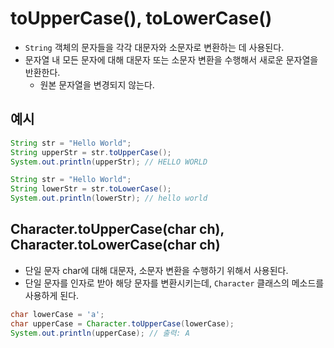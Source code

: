 # toUpperCase(), toLowerCase()
- `String` 객체의 문자들을 각각 대문자와 소문자로 변환하는 데 사용된다.
- 문자열 내 모든 문자에 대해 대문자 또는 소문자 변환을 수행해서 새로운 문자열을 반환한다.
	- 원본 문자열을 변경되지 않는다.

## 예시
```java
String str = "Hello World";
String upperStr = str.toUpperCase();
System.out.println(upperStr); // HELLO WORLD

String str = "Hello World";
String lowerStr = str.toLowerCase();
System.out.println(lowerStr); // hello world
```

## Character.toUpperCase(char ch), Character.toLowerCase(char ch)
- 단일 문자 char에 대해 대문자, 소문자 변환을 수행하기 위해서 사용된다.
- 단일 문자를 인자로 받아 해당 문자를 변환시키는데, `Character` 클래스의 메소드를 사용하게 된다.

```java
char lowerCase = 'a';
char upperCase = Character.toUpperCase(lowerCase);
System.out.println(upperCase); // 출력: A
```
